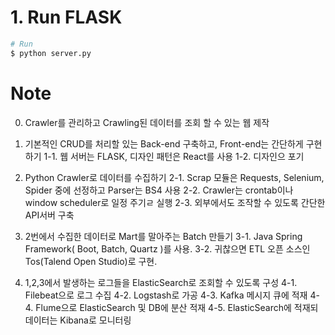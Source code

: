 # 1. Run FLASK
```bash
# Run
$ python server.py
```


# Note
0. Crawler를 관리하고 Crawling된 데이터를 조회 할 수 있는 웹 제작

1. 기본적인 CRUD를 처리할 있는 Back-end 구축하고, Front-end는 간단하게 구현하기
  1-1. 웹 서버는 FLASK, 디자인 패턴은 React를 사용
  1-2. 디자인으 포기
  
2. Python Crawler로 데이터를 수집하기
  2-1. Scrap 모듈은 Requests, Selenium, Spider 중에 선정하고 Parser는 BS4 사용
  2-2. Crawler는 crontab이나 window scheduler로 일정 주기ㄹ 실행
  2-3. 외부에서도 조작할 수 있도록 간단한 API서버 구축
  
3. 2번에서 수집한 데이터로 Mart를 말아주는 Batch 만들기
  3-1. Java Spring Framework( Boot, Batch, Quartz )를 사용.
  3-2. 귀찮으면 ETL 오픈 소스인 Tos(Talend Open Studio)로 구현.
  
4. 1,2,3에서 발생하는 로그들을 ElasticSearch로 조회할 수 있도록 구성
  4-1. Filebeat으로 로그 수집
  4-2. Logstash로 가공
  4-3. Kafka 메시지 큐에 적재
  4-4. Flume으로 ElasticSearch 및 DB에 분산 적재
  4-5. ElasticSearch에 적재되 데이터는 Kibana로 모니터링
  
